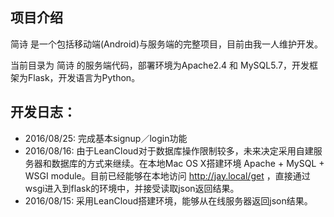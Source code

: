 ## 项目介绍

简诗 是一个包括移动端(Android)与服务端的完整项目，目前由我一人维护开发。



当前目录为 简诗 的服务端代码，部署环境为Apache2.4 和 MySQL5.7，开发框架为Flask，开发语言为Python。



## 开发日志：

- 2016/08/25: 完成基本signup／login功能
- 2016/08/16: 由于LeanCloud对于数据库操作限制较多，未来决定采用自建服务器和数据库的方式来继续。在本地Mac OS X搭建环境 Apache + MySQL + WSGI module。目前已经能够在本地访问 http://jay.local/get ，直接通过wsgi进入到flask的环境中，并接受读取json返回结果。
- 2016/08/15: 采用LeanCloud搭建环境，能够从在线服务器返回json结果。


